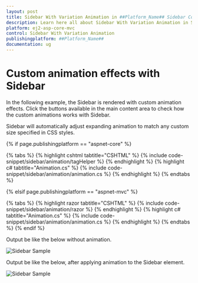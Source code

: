 ```yaml
---
layout: post
title: Sidebar With Variation Animation in ##Platform_Name## Sidebar Control | Syncfusion
description: Learn here all about Sidebar With Variation Animation in Syncfusion ##Platform_Name## Sidebar control of Syncfusion Essential JS 2 and more.
platform: ej2-asp-core-mvc
control: Sidebar With Variation Animation
publishingplatform: ##Platform_Name##
documentation: ug
---
```



# Custom animation effects with Sidebar

In the following example, the Sidebar is rendered with custom animation effects. Click the buttons available in the main content area to check how the custom animations works with Sidebar.

Sidebar will automatically adjust expanding animation to match any custom size specified in CSS styles.

{% if page.publishingplatform == "aspnet-core" %}

{% tabs %}
{% highlight cshtml tabtitle="CSHTML" %}
{% include code-snippet/sidebar/animation/tagHelper %}
{% endhighlight %}
{% highlight c# tabtitle="Animation.cs" %}
{% include code-snippet/sidebar/animation/animation.cs %}
{% endhighlight %}
{% endtabs %}

{% elsif page.publishingplatform == "aspnet-mvc" %}

{% tabs %}
{% highlight razor tabtitle="CSHTML" %}
{% include code-snippet/sidebar/animation/razor %}
{% endhighlight %}
{% highlight c# tabtitle="Animation.cs" %}
{% include code-snippet/sidebar/animation/animation.cs %}
{% endhighlight %}
{% endtabs %}
{% endif %}



Output be like the below without animation.

![Sidebar Sample](../images/before_animation.png)

Output be like the below, after applying animation to the Sidebar element.

![Sidebar Sample](../images/after_animation.png)